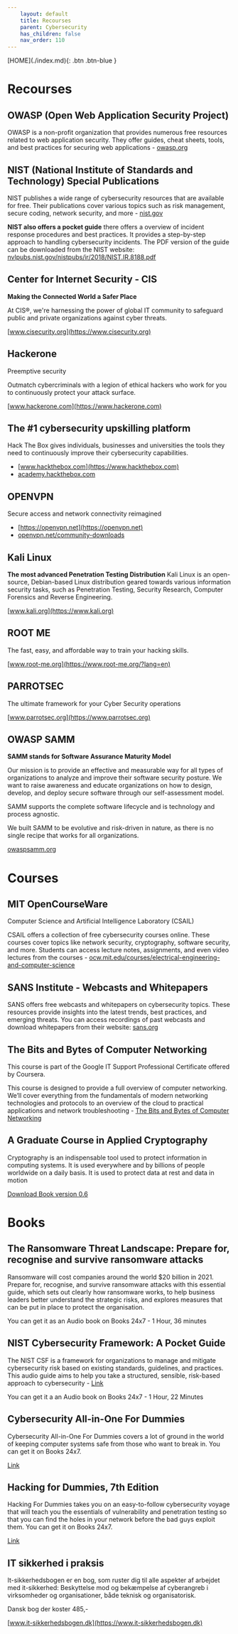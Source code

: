 ```yaml
---
    layout: default
    title: Recourses
    parent: Cybersecurity
    has_children: false
    nav_order: 110
---
```


<span class="fs-1">
[HOME](./index.md){: .btn .btn-blue }
</span>

# Recourses

## OWASP (Open Web Application Security Project)
OWASP is a non-profit organization that provides numerous free resources related to web application security. They offer guides, cheat sheets, tools, and best practices for securing web applications - [owasp.org](https://owasp.org)

## NIST (National Institute of Standards and Technology) Special Publications
NIST publishes a wide range of cybersecurity resources that are available for free. Their publications cover various topics such as risk management, secure coding, network security, and more - [nist.gov](https://www.nist.gov)

**NIST also offers a pocket guide** there offers a overview of incident response procedures and best practices. It provides a step-by-step approach to handling cybersecurity incidents. The PDF version of the guide can be downloaded from the NIST website: [nvlpubs.nist.gov/nistpubs/ir/2018/NIST.IR.8188.pdf](nvlpubs.nist.gov/nistpubs/ir/2018/NIST.IR.8188.pdf)


## Center for Internet Security - CIS
**Making the Connected World a Safer Place**

At CIS®, we're harnessing the power of global IT community to safeguard public and private organizations against cyber threats.

[www.cisecurity.org](https://www.cisecurity.org)

## Hackerone
Preemptive security

Outmatch cybercriminals with a legion of ethical hackers who work for you to continuously protect your attack surface.

[www.hackerone.com](https://www.hackerone.com)


## The #1 cybersecurity upskilling platform
Hack The Box gives individuals, businesses and universities the tools they need to continuously improve their cybersecurity capabilities.

- [www.hackthebox.com](https://www.hackthebox.com)
- [academy.hackthebox.com](https://academy.hackthebox.com)

## OPENVPN
Secure access and network connectivity reimagined

- [https://openvpn.net](https://openvpn.net)
- [openvpn.net/community-downloads](https://openvpn.net/community-downloads)

## Kali Linux
**The most advanced Penetration Testing Distribution**
Kali Linux is an open-source, Debian-based Linux distribution geared towards various information security tasks, such as Penetration Testing, Security Research, Computer Forensics and Reverse Engineering.

[www.kali.org](https://www.kali.org)

## ROOT ME
The fast, easy, and affordable way to train your hacking skills.

[www.root-me.org](https://www.root-me.org/?lang=en)

## PARROTSEC
The ultimate framework for your Cyber Security operations

[www.parrotsec.org](https://www.parrotsec.org)


## OWASP SAMM
**SAMM stands for Software Assurance Maturity Model**

Our mission is to provide an effective and measurable way for all types of organizations to analyze and improve their software security posture. We want to raise awareness and educate organizations on how to design, develop, and deploy secure software through our self-assessment model. 

SAMM supports the complete software lifecycle and is technology and process agnostic. 

We built SAMM to be evolutive and risk-driven in nature, as there is no single recipe that works for all organizations.

[owaspsamm.org](https://owaspsamm.org)

# Courses

## MIT OpenCourseWare
Computer Science and Artificial Intelligence Laboratory (CSAIL)

CSAIL offers a collection of free cybersecurity courses online. These courses cover topics like network security, cryptography, software security, and more. Students can access lecture notes, assignments, and even video lectures from the courses - [ocw.mit.edu/courses/electrical-engineering-and-computer-science](ocw.mit.edu/courses/electrical-engineering-and-computer-science)

## SANS Institute - Webcasts and Whitepapers
SANS offers free webcasts and whitepapers on cybersecurity topics. These resources provide insights into the latest trends, best practices, and emerging threats. You can access recordings of past webcasts and download whitepapers from their website: [sans.org](https://www.sans.org/emea)

## The Bits and Bytes of Computer Networking
This course is part of the Google IT Support Professional Certificate offered by Coursera.

This course is designed to provide a full overview of computer networking. We’ll cover everything from the fundamentals of modern networking technologies and protocols to an overview of the cloud to practical applications and network troubleshooting - [The Bits and Bytes of Computer Networking](https://www.coursera.org/learn/computer-networking?irclickid=TEs3y30S1xyPWT%3AQ-OUPCU2lUkF2qMQCl2zeXE0&irgwc=1&utm_medium=partners&utm_source=impact&utm_campaign=1193463&utm_content=b2c#syllabus)


## A Graduate Course in Applied Cryptography
Cryptography is an indispensable tool used to protect information in computing systems. It is used everywhere and by billions of people worldwide on a daily basis. It is used to protect data at rest and data in motion

[Download Book version 0.6](https://toc.cryptobook.us/book.pdf)


# Books

## The Ransomware Threat Landscape: Prepare for, recognise and survive ransomware attacks
Ransomware will cost companies around the world $20 billion in 2021. Prepare for, recognise, and survive ransomware attacks with this essential guide, which sets out clearly how ransomware works, to help business leaders better understand the strategic risks, and explores measures that can be put in place to protect the organisation.

You can get it as an Audio book on Books 24x7 - 1 Hour, 36 minutes

## NIST Cybersecurity Framework: A Pocket Guide
The NIST CSF is a framework for organizations to manage and mitigate cybersecurity risk based on existing standards, guidelines, and practices. This audio guide aims to help you take a structured, sensible, risk-based approach to cybersecurity - [Link](https://2masteritezproxy.skillport.com/skillportfe/main.action#summary/BOOKS/RW$11275:_ss_book:143662)

You can get it a an Audio book on Books 24x7 - 1 Hour, 22 Minutes

## Cybersecurity All-in-One For Dummies
Cybersecurity All-in-One For Dummies covers a lot of ground in the world of keeping computer systems safe from those who want to break in. You can get it on Books 24x7.

[Link](https://2masteritezproxy.skillport.com/skillportfe/main.action#summary/BOOKS/RW$106472:_ss_book:164739)


## Hacking for Dummies, 7th Edition
Hacking For Dummies takes you on an easy-to-follow cybersecurity voyage that will teach you the essentials of vulnerability and penetration testing so that you can find the holes in your network before the bad guys exploit them. You can get it on Books 24x7.

[Link](https://2masteritezproxy.skillport.com/skillportfe/main.action#summary/BOOKS/RW$80928:_ss_book:159486)

## IT sikkerhed i praksis
It-sikkerhedsbogen er en bog, som ruster dig til alle aspekter af arbejdet med it-sikkerhed: Beskyttelse mod og bekæmpelse af cyberangreb i virksomheder og organisationer, både teknisk og organisatorisk.

Dansk bog der koster 485,-

[www.it-sikkerhedsbogen.dk](https://www.it-sikkerhedsbogen.dk)